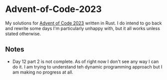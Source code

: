 # Advent-of-Code-2023
My solutions for [Advent of Code 2023](https://adventofcode.com/2023) written in Rust.
I do intend to go back and rewrite some days I'm particularly unhappy with, but it all works unless stated otherwise.

## Notes
+ Day 12 part 2 is not complete. As of right now I don't see any way I can do it. I am trying to understand teh dynamic programming approach but I am making no progress at all.
